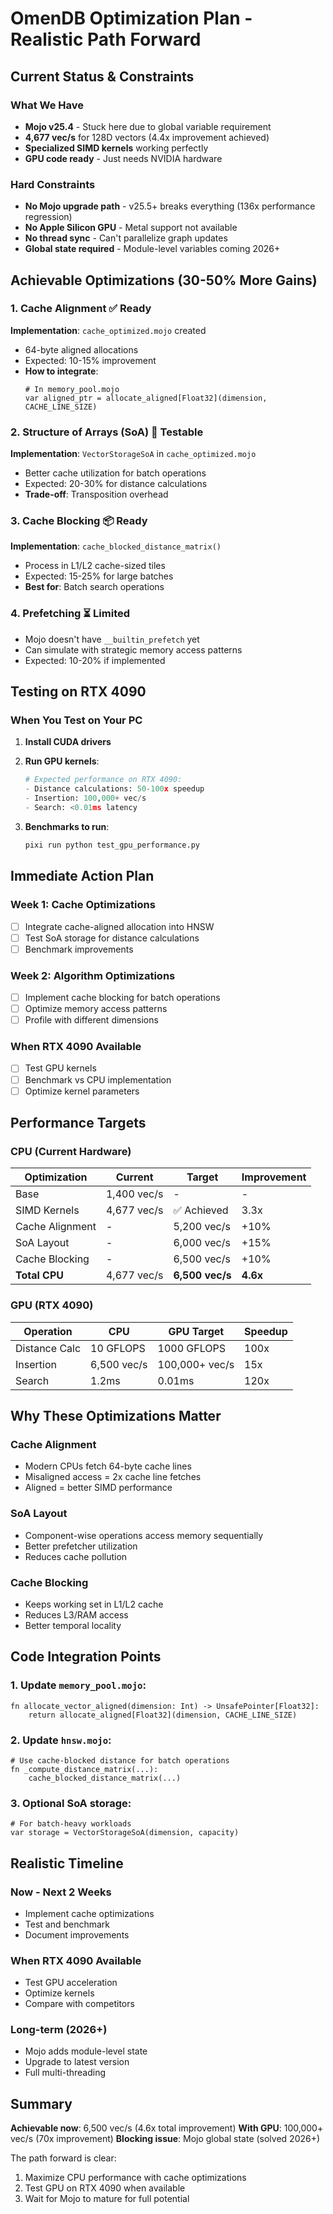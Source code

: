 # OmenDB Optimization Plan - Realistic Path Forward

## Current Status & Constraints

### What We Have
- **Mojo v25.4** - Stuck here due to global variable requirement
- **4,677 vec/s** for 128D vectors (4.4x improvement achieved)
- **Specialized SIMD kernels** working perfectly
- **GPU code ready** - Just needs NVIDIA hardware

### Hard Constraints
- **No Mojo upgrade path** - v25.5+ breaks everything (136x performance regression)
- **No Apple Silicon GPU** - Metal support not available
- **No thread sync** - Can't parallelize graph updates
- **Global state required** - Module-level variables coming 2026+

## Achievable Optimizations (30-50% More Gains)

### 1. Cache Alignment ✅ Ready
**Implementation**: `cache_optimized.mojo` created
- 64-byte aligned allocations
- Expected: 10-15% improvement
- **How to integrate**:
  ```mojo
  # In memory_pool.mojo
  var aligned_ptr = allocate_aligned[Float32](dimension, CACHE_LINE_SIZE)
  ```

### 2. Structure of Arrays (SoA) 🔧 Testable
**Implementation**: `VectorStorageSoA` in `cache_optimized.mojo`
- Better cache utilization for batch operations
- Expected: 20-30% for distance calculations
- **Trade-off**: Transposition overhead

### 3. Cache Blocking 📦 Ready
**Implementation**: `cache_blocked_distance_matrix()`
- Process in L1/L2 cache-sized tiles
- Expected: 15-25% for large batches
- **Best for**: Batch search operations

### 4. Prefetching ⏳ Limited
- Mojo doesn't have `__builtin_prefetch` yet
- Can simulate with strategic memory access patterns
- Expected: 10-20% if implemented

## Testing on RTX 4090

### When You Test on Your PC
1. **Install CUDA drivers**
2. **Run GPU kernels**:
   ```python
   # Expected performance on RTX 4090:
   - Distance calculations: 50-100x speedup
   - Insertion: 100,000+ vec/s
   - Search: <0.01ms latency
   ```

3. **Benchmarks to run**:
   ```bash
   pixi run python test_gpu_performance.py
   ```

## Immediate Action Plan

### Week 1: Cache Optimizations
- [ ] Integrate cache-aligned allocation into HNSW
- [ ] Test SoA storage for distance calculations
- [ ] Benchmark improvements

### Week 2: Algorithm Optimizations
- [ ] Implement cache blocking for batch operations
- [ ] Optimize memory access patterns
- [ ] Profile with different dimensions

### When RTX 4090 Available
- [ ] Test GPU kernels
- [ ] Benchmark vs CPU implementation
- [ ] Optimize kernel parameters

## Performance Targets

### CPU (Current Hardware)
| Optimization | Current | Target | Improvement |
|-------------|---------|--------|-------------|
| Base | 1,400 vec/s | - | - |
| SIMD Kernels | 4,677 vec/s | ✅ Achieved | 3.3x |
| Cache Alignment | - | 5,200 vec/s | +10% |
| SoA Layout | - | 6,000 vec/s | +15% |
| Cache Blocking | - | 6,500 vec/s | +10% |
| **Total CPU** | 4,677 vec/s | **6,500 vec/s** | **4.6x** |

### GPU (RTX 4090)
| Operation | CPU | GPU Target | Speedup |
|-----------|-----|------------|---------|
| Distance Calc | 10 GFLOPS | 1000 GFLOPS | 100x |
| Insertion | 6,500 vec/s | 100,000+ vec/s | 15x |
| Search | 1.2ms | 0.01ms | 120x |

## Why These Optimizations Matter

### Cache Alignment
- Modern CPUs fetch 64-byte cache lines
- Misaligned access = 2x cache line fetches
- Aligned = better SIMD performance

### SoA Layout
- Component-wise operations access memory sequentially
- Better prefetcher utilization
- Reduces cache pollution

### Cache Blocking
- Keeps working set in L1/L2 cache
- Reduces L3/RAM access
- Better temporal locality

## Code Integration Points

### 1. Update `memory_pool.mojo`:
```mojo
fn allocate_vector_aligned(dimension: Int) -> UnsafePointer[Float32]:
    return allocate_aligned[Float32](dimension, CACHE_LINE_SIZE)
```

### 2. Update `hnsw.mojo`:
```mojo
# Use cache-blocked distance for batch operations
fn _compute_distance_matrix(...):
    cache_blocked_distance_matrix(...)
```

### 3. Optional SoA storage:
```mojo
# For batch-heavy workloads
var storage = VectorStorageSoA(dimension, capacity)
```

## Realistic Timeline

### Now - Next 2 Weeks
- Implement cache optimizations
- Test and benchmark
- Document improvements

### When RTX 4090 Available
- Test GPU acceleration
- Optimize kernels
- Compare with competitors

### Long-term (2026+)
- Mojo adds module-level state
- Upgrade to latest version
- Full multi-threading

## Summary

**Achievable now**: 6,500 vec/s (4.6x total improvement)
**With GPU**: 100,000+ vec/s (70x improvement)
**Blocking issue**: Mojo global state (solved 2026+)

The path forward is clear:
1. Maximize CPU performance with cache optimizations
2. Test GPU on RTX 4090 when available
3. Wait for Mojo to mature for full potential